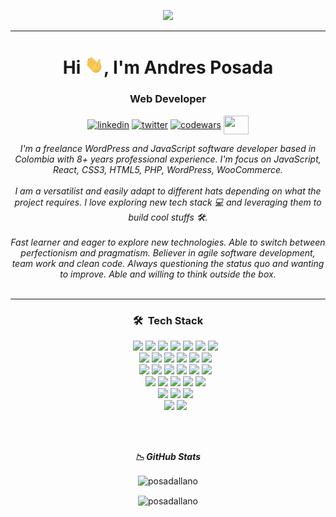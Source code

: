 <p align="center">
  <img src="https://user-images.githubusercontent.com/16785292/121385307-9e731780-c90e-11eb-8896-47d98797b4d4.png"/>
</p>
<hr>
<h1 align="center">Hi <img src="https://raw.githubusercontent.com/ABSphreak/ABSphreak/master/gifs/Hi.gif" width="30px">, I'm Andres Posada</h1>
<h3 align="center">Web Developer</h3>
<p align="center">
<a href="https://www.linkedin.com/in/aksia/" target="blank"><img align="center" src="https://cdn.jsdelivr.net/npm/simple-icons@3.0.1/icons/linkedin.svg" alt="linkedin" height="30" width="40" /></a>
<a href="https://twitter.com/oswaldopossa" target="blank"><img align="center" src="https://cdn.jsdelivr.net/npm/simple-icons@3.0.1/icons/twitter.svg" alt="twitter" height="30" width="40" /></a>
<a href="https://www.codewars.com/users/posadallano/completed" target="blank"><img align="center" src="https://cdn.jsdelivr.net/npm/simple-icons@3.13.0/icons/codewars.svg" alt="codewars" height="30" width="40" /></a>
<a href = "mailto: posadallano2@gmail.com"><img align="center" src="https://simpleicons.org/icons/gmail.svg" height="30" width="40" /></a>
</p>

<p align="center">
  <em>
    I'm a freelance WordPress and JavaScript software developer based in Colombia with 8+ years professional experience. I'm focus on JavaScript, React, CSS3, HTML5, PHP, WordPress, WooCommerce.<br> 
    <br>
    I am a versatilist and easily adapt to different hats depending on what the project requires. I love exploring new tech stack 💻 and leveraging them to build cool stuffs 🛠️.<br>
    <br>
    Fast learner and eager to explore new technologies. Able to switch between perfectionism and pragmatism. Believer in agile software development, team work and clean code. Always questioning the status quo and wanting to improve. Able and willing to think outside the box.<br>
  </em> 
  <br>
</p>

<hr>
<h3 align="center">🛠 &nbsp;Tech Stack</h3>

<p align="center">
  <ul align="center">
    <img src="https://img.shields.io/badge/javascript%20-%23323330.svg?&style=for-the-badge&logo=javascript&logoColor=%23F7DF1E"/>
    <img src="https://img.shields.io/badge/css3%20-%231572B6.svg?&style=for-the-badge&logo=css3&logoColor=white"/>
    <img src="https://img.shields.io/badge/react%20-%2320232a.svg?&style=for-the-badge&logo=react&logoColor=%2361DAFB"/>
    <img src="https://img.shields.io/badge/wordpress%20-21759B.svg?&style=for-the-badge&logo=wordpress&logoColor=white"/>
    <img src="https://img.shields.io/badge/php-%23777BB4.svg?&style=for-the-badge&logo=php&logoColor=white"/>
    <img src="https://img.shields.io/badge/woocommerce%20-96588A.svg?&style=for-the-badge&logo=woo&logoColor=white"/>
    <img src="https://img.shields.io/badge/html5%20-%23E34F26.svg?&style=for-the-badge&logo=html5&logoColor=white"/>
    <br>
    <img src="https://img.shields.io/badge/sass%20-hotpink.svg?&style=for-the-badge&logo=sass&logoColor=white"/>
    <img src="https://img.shields.io/badge/hubspot%20-FF7A59.svg?&style=for-the-badge&logo=hubspot&logoColor=white"/>
    <img src="https://img.shields.io/badge/shopify%20-7AB55C.svg?&style=for-the-badge&logo=shopify&logoColor=white"/>
    <img src="https://img.shields.io/badge/bootstrap%20-7952B3.svg?&style=for-the-badge&logo=bootstrap&logoColor=white"/>
    <img src="https://img.shields.io/badge/StyledComponents%20-DB7093.svg?&style=for-the-badge&logo=styled-components&logoColor=black"/>
    <img src="https://img.shields.io/badge/redux%20-764ABC.svg?&style=for-the-badge&logo=redux&logoColor=black"/>
    <br>
    <img src="https://img.shields.io/badge/gulp%20-CF4647.svg?&style=for-the-badge&logo=gulp&logoColor=F9DC3E"/>
    <img src="https://img.shields.io/badge/git%20-%23F05033.svg?&style=for-the-badge&logo=git&logoColor=white"/>
    <img src="https://img.shields.io/badge/postman%20-FF6C37.svg?&style=for-the-badge&logo=postman&logoColor=white"/>
    <img src="https://img.shields.io/badge/chrome_dev_tools%20-4285F4.svg?&style=for-the-badge&logo=google-chrome&logoColor=FFFFFF"/>
    <img src="https://img.shields.io/badge/npm%20-CB3837.svg?&style=for-the-badge&logo=npm&logoColor=white"/>
    <img src="https://img.shields.io/badge/vscode%20-007ACC.svg?&style=for-the-badge&logo=visual-studio-code&logoColor=white"/>
    <br>
    <img src="https://img.shields.io/badge/mysql%20-4479A1.svg?&style=for-the-badge&logo=mysql&logoColor=white"/>
    <img src="https://img.shields.io/badge/wpengine%20-40BAC8.svg?&style=for-the-badge&logo=wp-engine&logoColor=white"/>
    <img src="https://img.shields.io/badge/macos%20-999999.svg?&style=for-the-badge&logo=apple&logoColor=white"/>
    <img src="https://img.shields.io/badge/linux%20-FCC624.svg?&style=for-the-badge&logo=linux&logoColor=black"/>
    <img src="https://img.shields.io/badge/babel%20-%23323330.svg?&style=for-the-badge&logo=babel&logoColor=F9DC3E"/>
    <br>
    <img src="https://img.shields.io/badge/ps%20-31A8FF.svg?&style=for-the-badge&logo=adobe-photoshop&logoColor=white"/>
    <img src="https://img.shields.io/badge/tailwindcss%20-38B2AC.svg?&style=for-the-badge&logo=tailwind-css&logoColor=white"/>
    <img src="https://img.shields.io/badge/scrum%20-009FDA.svg?&style=for-the-badge&logo=scrum-alliance&logoColor=white"/>
    <br>
    <img src="https://img.shields.io/badge/figma%20-%23F24E1E.svg?&style=for-the-badge&logo=figma&logoColor=white"/>
    <img src="https://img.shields.io/badge/sketch%20-F7B500.svg?&style=for-the-badge&logo=sketch&logoColor=black"/>

  </ul>
</p>

<br>
<br>
<p align="center">
  <p align="center">
 <i><b>📉 GitHub Stats</b></i></p>
<p align="center"><img align="center" src="https://github-readme-stats.vercel.app/api/top-langs?username=posadallano&show_icons=true&locale=en" alt="posadallano" /></p>

<p align="center"><img align="center" src="https://github-readme-stats.vercel.app/api?username=posadallano&show_icons=true&locale=en" alt="posadallano" width="410" /></p>

</p>
